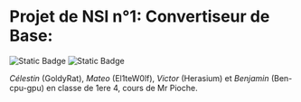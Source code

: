 # Projet de NSI n°1: Convertiseur de Base:

![Static Badge](https://img.shields.io/badge/Groupe_1-Projet_1-blue?style=flat-square)
![Static Badge](https://img.shields.io/badge/Langage-Python-green?logo=python&logoColor=green&style=flat-square)

*Célestin* (GoldyRat), *Mateo* (El1teW0lf), *Victor* (Herasium) et *Benjamin* (Ben-cpu-gpu) en classe de 1ere 4, cours de Mr Pioche.
